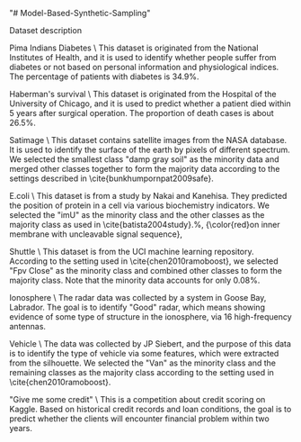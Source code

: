 "# Model-Based-Synthetic-Sampling" 

Dataset description

Pima Indians Diabetes \\
This dataset is originated from the National Institutes of Health, and it is used to identify whether people suffer from diabetes or not based on personal information and physiological indices. The percentage of patients with diabetes is 34.9\%.
    
Haberman's survival \\
This dataset is originated from the Hospital of the University of Chicago, and it is used to predict whether a patient died within 5 years after surgical operation. The proportion of death cases is about 26.5\%.
    
Satimage \\
This dataset contains satellite images from the NASA database. It is used to identify the surface of the earth by pixels of different spectrum. We selected the smallest class "damp gray soil" as the minority data and merged other classes together to form the majority data according to the settings described in \cite{bunkhumpornpat2009safe}.
    
E.coli \\
This dataset is from a study by Nakai and Kanehisa. They predicted the position of protein in a cell via various biochemistry indicators. We selected the "imU" as the minority class and the other classes as the majority class as used in \cite{batista2004study}.%, {\color{red}on inner membrane with uncleavable signal sequence},
    
Shuttle \\
This dataset is from the UCI machine learning repository. According to the setting used in \cite{chen2010ramoboost}, we selected "Fpv Close" as the minority class and combined other classes to form the majority class. Note that the minority data accounts for only 0.08\%. 
    
Ionosphere \\
The radar data was collected by a system in Goose Bay, Labrador. The goal is to identify "Good" radar, which means showing evidence of some type of structure in the ionosphere, via 16 high-frequency antennas.

Vehicle \\
The data was collected by JP Siebert, and the purpose of this data is to identify the type of vehicle via some features, which were extracted from the silhouette. We selected the "Van" as the minority class and the remaining classes as the majority class according to the setting used in \cite{chen2010ramoboost}.
    
"Give me some credit" \\
This is a competition about credit scoring on Kaggle. Based on historical credit records and loan conditions, the goal is to predict whether the clients will encounter financial problem within two years.
